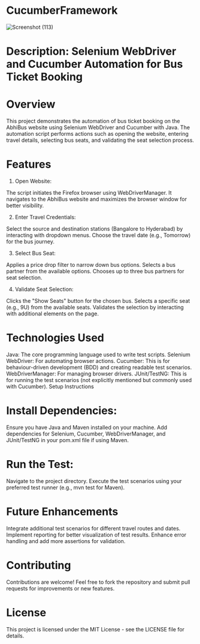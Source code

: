 # CucumberFramework

![Screenshot (113)](https://github.com/user-attachments/assets/c4fd58bf-025d-426b-ac0f-fd559967da1c)

# Description: Selenium WebDriver and Cucumber Automation for Bus Ticket Booking
# Overview
This project demonstrates the automation of bus ticket booking on the AbhiBus website using Selenium WebDriver and Cucumber with Java. The automation script performs actions such as opening the website, entering travel details, selecting bus seats, and validating the seat selection process.

# Features
1. Open Website:

The script initiates the Firefox browser using WebDriverManager.
It navigates to the AbhiBus website and maximizes the browser window for better visibility.

2. Enter Travel Credentials:

Select the source and destination stations (Bangalore to Hyderabad) by interacting with dropdown menus.
Choose the travel date (e.g., Tomorrow) for the bus journey.

3. Select Bus Seat:

Applies a price drop filter to narrow down bus options.
Selects a bus partner from the available options.
Chooses up to three bus partners for seat selection.

4. Validate Seat Selection:

Clicks the "Show Seats" button for the chosen bus.
Selects a specific seat (e.g., 9U) from the available seats.
Validates the selection by interacting with additional elements on the page.
# Technologies Used
Java: The core programming language used to write test scripts.
Selenium WebDriver: For automating browser actions.
Cucumber: This is for behaviour-driven development (BDD) and creating readable test scenarios.
WebDriverManager: For managing browser drivers.
JUnit/TestNG: This is for running the test scenarios (not explicitly mentioned but commonly used with Cucumber).
Setup Instructions

# Install Dependencies:

Ensure you have Java and Maven installed on your machine.
Add dependencies for Selenium, Cucumber, WebDriverManager, and JUnit/TestNG in your pom.xml file if using Maven.
# Run the Test:
Navigate to the project directory.
Execute the test scenarios using your preferred test runner (e.g., mvn test for Maven).
# Future Enhancements
Integrate additional test scenarios for different travel routes and dates.
Implement reporting for better visualization of test results.
Enhance error handling and add more assertions for validation.
# Contributing
Contributions are welcome! Feel free to fork the repository and submit pull requests for improvements or new features.

# License
This project is licensed under the MIT License - see the LICENSE file for details.

